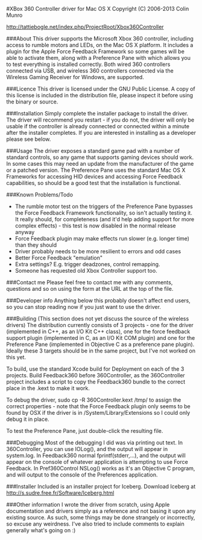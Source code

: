 #XBox 360 Controller driver for Mac OS X
Copyright (C) 2006-2013 Colin Munro

http://tattiebogle.net/index.php/ProjectRoot/Xbox360Controller

###About
This driver supports the Microsoft Xbox 360 controller, including access to rumble motors and LEDs, on the Mac OS X platform. It includes a plugin for the Apple Force Feedback Framework so some games will be able to activate them, along with a Preference Pane with which allows you to test everything is installed correctly. Both wired 360 controllers connected via USB, and wireless 360 controllers connected via the Wireless Gaming Receiver for Windows, are supported.

###Licence
This driver is licensed under the GNU Public License. A copy of this license is included in the distribution file, please inspect it before using the binary or source.

###Installation
Simply complete the installer package to install the driver. The driver will recommend you restart - if you do not, the driver will only be usable if the controller is already connected or connected within a minute after the installer completes. If you are interested in installing as a developer please see below.

###Usage
The driver exposes a standard game pad with a number of standard controls, so any game that supports gaming devices should work. In some cases this may need an update from the manufacturer of the game or a patched version. The Preference Pane uses the standard Mac OS X Frameworks for accessing HID devices and accessing Force Feedback capabilities, so should be a good test that the installation is functional.

###Known Problems/Todo
 - The rumble motor test on the triggers of the Preference Pane bypasses the Force Feedback Framework functionality, so isn't actually testing it. It really should, for completeness (and it'd help adding support for more complex effects) - this test is now disabled in the normal release anyway
 - Force Feedback plugin may make effects run slower (e.g. longer time) than they should
 - Driver probably needs to be more resilient to errors and odd cases
 - Better Force Feedback "emulation"
 - Extra settings? E.g. trigger deadzones, control remapping.
 - Someone has requested old Xbox Controller support too.

###Contact me
Please feel free to contact me with any comments, questions and so on using the form at the URL at the top of the file.

###Developer info
Anything below this probably doesn't affect end users, so you can stop reading now if you just want to use the driver.

###Building
(This section does not yet discuss the source of the wireless drivers)
The distribution currently consists of 3 projects - one for the driver (implemented in C++, as an I/O Kit C++ class), one for the force feedback support plugin (implemented in C, as an I/O Kit COM plugin) and one for the Preference Pane (implemented in Objective C as a preference pane plugin). Ideally these 3 targets should be in the same project, but I've not worked on this yet.

To build, use the standard Xcode build for Deployment on each of the 3 projects. Build Feedback360 before 360Controller, as the 360Controller project includes a script to copy the Feedback360 bundle to the correct place in the .kext to make it work.

To debug the driver, sudo cp -R 360Controller.kext /tmp/ to assign the correct properties - note that the Force Feedback plugin only seems to be found by OSX if the driver is in /System/Library/Extensions so I could only debug it in place.

To test the Preference Pane, just double-click the resulting file.

###Debugging
Most of the debugging I did was via printing out text. In 360Controller, you can use IOLog(), and the output will appear in system.log. In Feedback360 normal fprintf(stderr,...), and the output will appear on the console of whatever application is attempting to use Force Feedback. In Pref360Control NSLog() works as it's an Objective C program, and will output to the console of the Preferences application.

###Installer
Included is an installer project for Iceberg. Download Iceberg at http://s.sudre.free.fr/Software/Iceberg.html

###Other information
I wrote the driver from scratch, using Apple documentation and drivers simply as a reference and not basing it upon any existing source. As such, some things may be done strangely or incorrectly, so excuse any weirdness. I've also tried to include comments to explain generally what's going on :)
